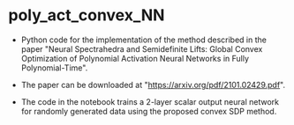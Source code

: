 # poly_act_convex_NN

- Python code for the implementation of the method described in the paper "Neural Spectrahedra and Semidefinite Lifts: Global Convex Optimization of Polynomial Activation Neural Networks in Fully Polynomial-Time".

- The paper can be downloaded at "https://arxiv.org/pdf/2101.02429.pdf".

- The code in the notebook trains a 2-layer scalar output neural network for randomly generated data using the proposed convex SDP method.
